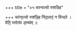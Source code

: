 +++
title = "०५ चरन्वत्सो रुशन्निह"

+++
चर॑न्व॒त्सो रुश॑न्नि॒ह नि॑दा॒तारं॒ न वि॑न्दते ।  
वेति॒ स्तोत॑व अ॒म्ब्य॑म् ॥